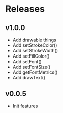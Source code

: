 # Releases

## v1.0.0
- Add drawable things
- Add setStrokeColor()
- Add setStrokeWidth()
- Add setFillColor()
- Add setFont()
- Add setFontSize()
- Add getFontMetrics()
- Add drawText()

## v0.0.5
- Init features
